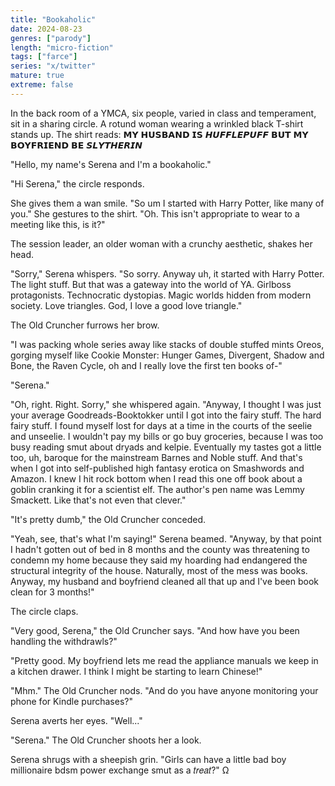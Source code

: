 ```yaml
---
title: "Bookaholic"
date: 2024-08-23
genres: ["parody"]
length: "micro-fiction"
tags: ["farce"]
series: "x/twitter"
mature: true
extreme: false
---
```

In the back room of a YMCA, six people, varied in class and temperament, sit in a sharing circle. A rotund woman wearing a wrinkled black T-shirt stands up. The shirt reads: 𝗠𝗬 𝗛𝗨𝗦𝗕𝗔𝗡𝗗 𝗜𝗦 𝙃𝙐𝙁𝙁𝙇𝙀𝙋𝙐𝙁𝙁 𝗕𝗨𝗧 𝗠𝗬 𝗕𝗢𝗬𝗙𝗥𝗜𝗘𝗡𝗗 𝗕𝗘 𝙎𝙇𝙔𝙏𝙃𝙀𝙍𝙄𝙉

"Hello, my name's Serena and I'm a bookaholic."

"Hi Serena," the circle responds.

She gives them a wan smile. "So um I started with Harry Potter, like many of you." She gestures to the shirt. "Oh. This isn't appropriate to wear to a meeting like this, is it?"

The session leader, an older woman with a crunchy aesthetic, shakes her head.

"Sorry," Serena whispers. "So sorry. Anyway uh, it started with Harry Potter. The light stuff. But that was a gateway into the world of YA. Girlboss protagonists. Technocratic dystopias. Magic worlds hidden from modern society. Love triangles. God, I love a good love triangle."

The Old Cruncher furrows her brow.

"I was packing whole series away like stacks of double stuffed mints Oreos, gorging myself like Cookie Monster: Hunger Games, Divergent, Shadow and Bone, the Raven Cycle, oh and I really love the first ten books of-"

"Serena."

"Oh, right. Right. Sorry," she whispered again. "Anyway, I thought I was just your average Goodreads-Booktokker until I got into the fairy stuff. The hard fairy stuff. I found myself lost for days at a time in the courts of the seelie and unseelie. I wouldn't pay my bills or go buy groceries, because I was too busy reading smut about dryads and kelpie. Eventually my tastes got a little too, uh, baroque for the mainstream Barnes and Noble stuff. And that's when I got into self-published high fantasy erotica on Smashwords and Amazon. I knew I hit rock bottom when I read this one off book about a goblin cranking it for a scientist elf. The author's pen name was Lemmy Smackett. Like that's not even that clever."

"It's pretty dumb," the Old Cruncher conceded.

"Yeah, see, that's what I'm saying!" Serena beamed. "Anyway, by that point I hadn't gotten out of bed in 8 months and the county was threatening to condemn my home because they said my hoarding had endangered the structural integrity of the house. Naturally, most of the mess was books. Anyway, my husband and boyfriend cleaned all that up and I've been book clean for 3 months!"

The circle claps.

"Very good, Serena," the Old Cruncher says. "And how have you been handling the withdrawls?"

"Pretty good. My boyfriend lets me read the appliance manuals we keep in a kitchen drawer. I think I might be starting to learn Chinese!"

"Mhm." The Old Cruncher nods. "And do you have anyone monitoring your phone for Kindle purchases?"

Serena averts her eyes. "Well..."

"Serena." The Old Cruncher shoots her a look.

Serena shrugs with a sheepish grin. "Girls can have a little bad boy millionaire bdsm power exchange smut as a 𝑡𝑟𝑒𝑎𝑡?" Ω
